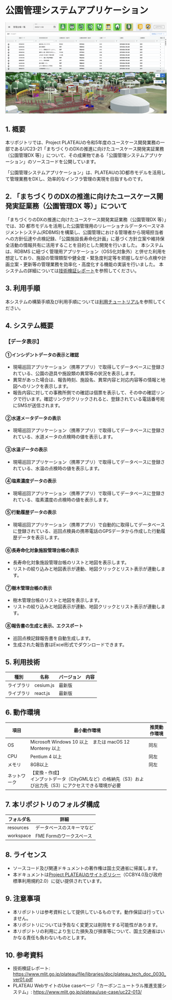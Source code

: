 # 公園管理システムアプリケーション<!-- OSSの対象物の名称を記載ください。分かりやすさを重視し、できるだけ日本語で命名ください。英語名称の場合は日本語説明を（）書きで併記ください。 -->

![概要](./img/echigopark_map_and_list.png) <!-- OSSの対象物のスクリーンショット（画面表示がない場合にはイメージ画像）を貼り付けください -->

## 1. 概要 <!-- 本リポジトリでOSS化しているソフトウェア・ライブラリについて1文で説明を記載ください -->
本リポジトリでは、Project PLATEAUの令和5年度のユースケース開発業務の一部であるUC23-21「まちづくりのDXの推進に向けたユースケース開発実証業務（公園管理DX 等）」について、その成果物である「公園管理システムアプリケーション」のソースコードを公開しています。

「公園管理システムアプリケーション」は、PLATEAUの3D都市モデルを活用して管理業務をDXし、効率的なインフラ管理の実現を目指すものです。

## 2. 「まちづくりのDXの推進に向けたユースケース開発実証業務（公園管理DX 等）」について <!-- 「」内にユースケース名称を記載ください。本文は以下のサンプルを参考に記載ください。URLはアクセンチュアにて設定しますので、サンプルそのままでOKです。 -->
「まちづくりのDXの推進に向けたユースケース開発実証業務（公園管理DX 等）」では、3D 都市モデルを活用した公園管理用のリレーショナルデータベースマネジメントシステム(RDBMS)を構築し、公園管理における管理者から現場担当者への方針伝達や点検記録、「公園施設長寿命化計画」に基づく方針立案や維持保全活動の情報共有に活用することを目的とした開発を行いました。
本システムは、RDBMS に紐づく管理用アプリケーション（OSS化対象外）と併せた利用を想定しており、施設の管理類型や健全度・緊急度判定等を把握しながら点検や計画立案・更新等の管理業務を効率化・高度化する機能の実装を行いました。
本システムの詳細については[技術検証レポート](https://www.mlit.go.jp/plateau/file/libraries/doc/plateau_tech_doc_0030_ver01.pdf)を参照してください。

## 3. 利用手順 <!-- 下記の通り、GitHub Pagesへリンクを記載ください。URLはアクセンチュアにて設定しますので、サンプルそのままでOKです。 -->
本システムの構築手順及び利用手順については[利用チュートリアル](https://r5-plateau-acn.github.io/SolarPotential/)を参照してください。

## 4. システム概要 <!-- OSS化対象のシステムが有する機能を記載ください。 -->
### 【データ表示】
#### ①インシデントデータの表示と確認　
- 現場巡回アプリケーション（携帯アプリ）で取得してデータベースに登録されている、公園の遊具や施設類の異常等の状況を表示します。
- 異常があった場合は、報告時刻、施設名、異常内容と対応内容等の情報と地図へのリンクを表示します。
- 報告内容に対しての事務所側での確認は個票を表示して、その中の確認リンクで行います。確認リンクがクリックされると、登録されている電話番号宛にSMSが送信されます。

#### ②水道メータデータの表示　
- 現場巡回アプリケーション（携帯アプリ）で取得してデータベースに登録されている、水道メータの点検時の値を表示します。

#### ③水温データの表示　
- 現場巡回アプリケーション（携帯アプリ）で取得してデータベースに登録されている、水温の点検時の値を表示します。

#### ④塩素濃度データの表示　
- 現場巡回アプリケーション（携帯アプリ）で取得してデータベースに登録されている、塩素濃度の点検時の値を表示します。

#### ⑤行動履歴データの表示　
- 現場巡回アプリケーション（携帯アプリ）で自動的に取得してデータベースに登録されている、巡回点検員の携帯電話のGPSデータから作成した行動履歴データを表示します。

#### ⑥長寿命化対象施設管理台帳の表示　
- 長寿命化対象施設管理台帳のリストと地図を表示します。
- リストの絞り込みと地図表示が連動、地図クリックとリスト表示が連動します。

#### ⑦樹木管理台帳の表示　
- 樹木管理台帳のリストと地図を表示します。
- リストの絞り込みと地図表示が連動、地図クリックとリスト表示が連動します。

#### ⑧報告書の生成と表示、エクスポート　
- 巡回点検記録報告書を自動生成します。
- 生成された報告書はExcel形式でダウンロードできます。

## 5. 利用技術

| 種別              | 名称   | バージョン | 内容 |
| ----------------- | --------|-------------|-----------------------------|
| ライブラリ       |cesium.js |最新版|  |
| ライブラリ       |react.js |最新版|  |


## 6. 動作環境 <!-- 動作環境についての仕様を記載ください。 -->
| 項目               | 最小動作環境                                                                                                                                                                                                                                                                                                                                    | 推奨動作環境                   | 
| ------------------ | ----------------------------------------------------------------------------------------------------------------------------------------------------------------------------------------------------------------------------------------------------------------------------------------------------------------------------------------------- | ------------------------------ | 
| OS                 | Microsoft Windows 10 以上　または macOS 12 Monterey 以上                                                                                                                                                                                                                                                                                                                  |  同左 | 
| CPU                | Pentium 4 以上                                                                                                                                                                                                                                                                                                                               | 同左              | 
| メモリ             | 8GB以上                                                                                                                                                                                                                                                                                                                                         | 同左                        |                  | 
| ネットワーク       | 【変換・作成】<br>インプットデータ（CityGMLなど）の格納先（S3）および出力先（S3）にアクセスできる環境が必要                            | 

## 7. 本リポジトリのフォルダ構成 <!-- 本GitHub上のソースファイルの構成を記載ください。 -->
| フォルダ名               | 詳細               | 
| ------------- | ------------ | 
| resources | データベースのスキーマなど                                                                                                                                                                                                                                                                                                                  |  
| workspace  | FME Formのワークスペース                                                                                                                                                                                                                                                                                                                              | 




## 8. ライセンス <!-- 変更せず、そのまま使うこと。 -->

- ソースコード及び関連ドキュメントの著作権は国土交通省に帰属します。
- 本ドキュメントは[Project PLATEAUのサイトポリシー](https://www.mlit.go.jp/plateau/site-policy/)（CCBY4.0及び政府標準利用規約2.0）に従い提供されています。

## 9. 注意事項 <!-- 変更せず、そのまま使うこと。 -->

- 本リポジトリは参考資料として提供しているものです。動作保証は行っていません。
- 本リポジトリについては予告なく変更又は削除をする可能性があります。
- 本リポジトリの利用により生じた損失及び損害等について、国土交通省はいかなる責任も負わないものとします。

## 10. 参考資料 <!-- 技術検証レポートのURLはアクセンチュアにて記載します。 -->
- 技術検証レポート: https://www.mlit.go.jp/plateau/file/libraries/doc/plateau_tech_doc_0030_ver01.pdf
- PLATEAU WebサイトのUse caseページ「カーボンニュートラル推進支援システム」: https://www.mlit.go.jp/plateau/use-case/uc22-013/
